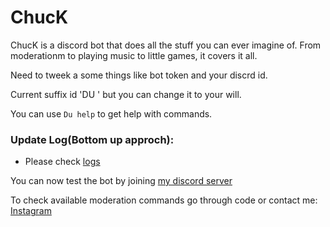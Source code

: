 <h1>ChucK</h1>
<a href="https://github.com/yogeshxd/chuck/graphs/contributors%22%3E
  <img src="https://contrib.rocks/image?repo=yogeshxd/chuck" />
</a>
ChucK is a discord bot that does all the stuff you can ever imagine of. From moderationm to playing music to little games, it covers it all.


Need to tweek a some things like bot token and your discrd id.

Current suffix id 'DU ' but you can change it to your will.

You can use ```Du help``` to get help with commands.


<h3>Update Log(Bottom up approch):</h3>

 - Please check [logs](https://github.com/yogeshxd/ChucK/blob/main/logs.md)

You can now test the bot by joining [my discord server](https://discord.gg/NrpNqw8KTe)

To check available moderation commands go through code or contact me: [Instagram](https://www.instagram.com/xdyogesh/)
